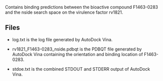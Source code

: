 Contains binding predictions between the bioactive compound F1463-0283 and the nside search space on the virulence factor rv1821.

## Files

- log.txt is the log file generated by AutoDock Vina.

- rv1821_F1463-0283_nside.pdbqt is the PDBQT file generated by AutoDock Vina containing the orientation and binding location of F1463-0283.

- stdoe.txt is the combined STDOUT and STDERR output of AutoDock Vina.

